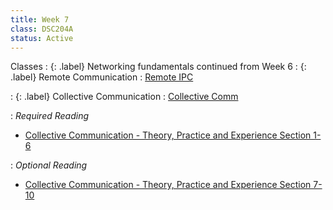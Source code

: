 ```yaml
---
title: Week 7
class: DSC204A
status: Active
---
```


Classes
: {: .label} Networking fundamentals continued from Week 6
: {: .label} Remote Communication
   : [Remote IPC](https://drive.google.com/file/d/1MYMQUkYVIoaYeSJy0BtqjsIEOivy0Vp3/view?usp=share_link)

: {: .label} Collective Communication
  : [Collective Comm](https://drive.google.com/file/d/1UaxgmL0efpZoHhOJ_AQjb2_x1sCiKnv0/view?usp=share_link)

: *Required Reading*
* [Collective Communication - Theory, Practice and Experience Section 1-6](https://www.cs.utexas.edu/~pingali/CSE392/2011sp/lectures/Conc_Comp.pdf)

: *Optional Reading*
* [Collective Communication - Theory, Practice and Experience Section 7-10](https://www.cs.utexas.edu/~pingali/CSE392/2011sp/lectures/Conc_Comp.pdf)
  
<!--Class 1
: {: .label} Consensus Algorithms 
<!--  : [Slides](#) &#8226; [Recording](#) &#8226; [Scribe Notes](#) 
: *Reading:*
* [Chord: A Scalable Peer-to-peer Lookup Service for Internet Applications (required)](assets/readings/chord_sigcomm.pdf)
* [In Search of an Understandable Consensus Algorithm (optional)](https://raft.github.io/raft.pdf)
* [The Raft Consensus Algorithm (optional)](https://raft.github.io/)


Class 2
: {: .label} More on Consensus
<!--  : [Slides](#) &#8226; [Recording](#) &#8226; [Scribe Notes](assets/scribe_notes/Feb_21_scribe_note.pdf) 
: *Reading:* 
* [MapReduce: Simplified Data Processing on Large Clusters (required)](assets/readings/mapreduce.pdf)
* [Paxos Made Simple (optional)](https://lamport.azurewebsites.net/pubs/paxos-simple.pdf)



Class 3
: **3**{: .label} Batch Processing - 1
<!--  : [Slides](assets/slides/17_batch-processing-1.pdf) &#8226; [Recording](https://podcast.ucsd.edu/watch/wi24/dsc204a_a00/19) &#8226; [Scribe Notes](assets/scribe_notes/Feb_23_scribe_note.pdf) 
: *Reading:* 
* [Resilient Distributed Datasets: A Fault-Tolerant Abstraction for In-Memory Cluster Computing (required)](assets/readings/spark.pdf)
* [ZooKeeper: Wait-free coordination for Internet-scale systems (optional)](https://www.usenix.org/legacy/event/atc10/tech/full_papers/Hunt.pdf)
-->
